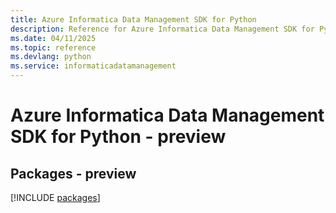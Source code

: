 ```yaml
---
title: Azure Informatica Data Management SDK for Python
description: Reference for Azure Informatica Data Management SDK for Python
ms.date: 04/11/2025
ms.topic: reference
ms.devlang: python
ms.service: informaticadatamanagement
---
```

# Azure Informatica Data Management SDK for Python - preview
## Packages - preview
[!INCLUDE [packages](informatica-data-management-index.md)]